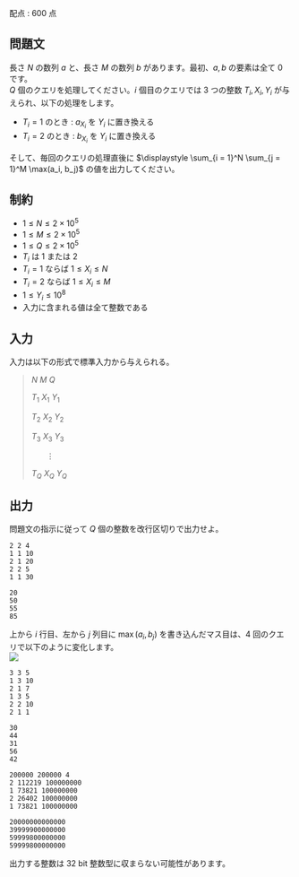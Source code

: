 配点 : $600$ 点

## 問題文

長さ $N$ の数列 $a$ と、長さ $M$ の数列 $b$ があります。最初、$a,b$ の要素は全て $0$ です。<br>
$Q$ 個のクエリを処理してください。$i$ 個目のクエリでは $3$ つの整数 $T_i, X_i, Y_i$ が与えられ、以下の処理をします。  

- $T_i = 1$ のとき : $a_{X_i}$ を $Y_i$ に置き換える
- $T_i = 2$ のとき : $b_{X_i}$ を $Y_i$ に置き換える

そして、毎回のクエリの処理直後に $\displaystyle \sum_{i = 1}^N \sum_{j = 1}^M \max(a_i, b_j)$ の値を出力してください。  

## 制約

- $1 \le N \le 2 \times 10^5$
- $1 \le M \le 2 \times 10^5$
- $1 \le Q \le 2 \times 10^5$
- $T_i$ は $1$ または $2$
- $T_i = 1$ ならば $1 \le X_i \le N$
- $T_i = 2$ ならば $1 \le X_i \le M$
- $1 \le Y_i \le 10^8$
- 入力に含まれる値は全て整数である

## 入力

入力は以下の形式で標準入力から与えられる。

> $N$ $M$ $Q$
> 
> $T_1$ $X_1$ $Y_1$
> 
> $T_2$ $X_2$ $Y_2$
> 
> $T_3$ $X_3$ $Y_3$
> 
> $\hspace{21pt} \vdots$
> 
> $T_Q$ $X_Q$ $Y_Q$

## 出力

問題文の指示に従って $Q$ 個の整数を改行区切りで出力せよ。  

```input1
2 2 4
1 1 10
2 1 20
2 2 5
1 1 30
```

```output1
20
50
55
85
```

上から $i$ 行目、左から $j$ 列目に $\max(a_i, b_j)$ を書き込んだマス目は、$4$ 回のクエリで以下のように変化します。<br>
![](https://img.atcoder.jp/ghi/9a4098e2aa50b21c51ce3664d278ba87.png)  

```input2
3 3 5
1 3 10
2 1 7
1 3 5
2 2 10
2 1 1
```

```output2
30
44
31
56
42
```

```input3
200000 200000 4
2 112219 100000000
1 73821 100000000
2 26402 100000000
1 73821 100000000
```

```output3
20000000000000
39999900000000
59999800000000
59999800000000
```

出力する整数は $32$ bit 整数型に収まらない可能性があります。
